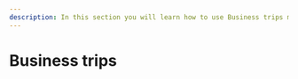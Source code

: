 ```yaml
---
description: In this section you will learn how to use Business trips module.
---
```


# Business trips

